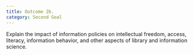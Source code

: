 ```yaml
---
title: Outcome 2b.
category: Second Goal
---
```

Explain the impact of information policies on intellectual freedom, access, literacy, information behavior, and other aspects of library and information science.
